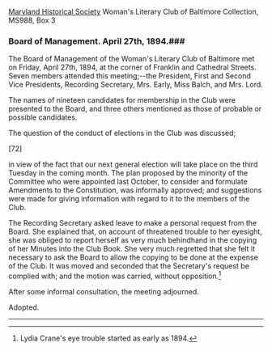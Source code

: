 [Maryland Historical Society](http://mdhs.org/) Woman's Literary Club of Baltimore Collection, MS988, Box 3

### Board of Management. April 27th, 1894.### 

The Board of Management of the Woman's Literary Club of Baltimore met on Friday, April 27th, 1894, at the corner of Franklin and Cathedral Streets. Seven members attended this meeting;--the President, First and Second Vice Presidents, Recording Secretary, Mrs. Early, Miss Balch, and Mrs. Lord.

The names of nineteen candidates for membership in the Club were presented to the Board, and three others mentioned as those of probable or possible candidates.

The question of the conduct of elections in the Club was discussed;

[72]

in view of the fact that our next general election will take place on the third Tuesday in the coming month. The plan proposed by the minority of the Committee who were appointed last October, to consider and formulate Amendments to the Constitution, was informally approved; and suggestions were made for giving information with regard to it to the members of the Club.

The Recording Secretary asked leave to make a personal request from the Board. She explained that, on account of threatened trouble to her eyesight, she was obliged to report herself as very much behindhand in the copying of her Minutes into the Club Book. She very much regretted that she felt it necessary to ask the Board to allow the copying to be done at the expense of the Club. It was moved and seconded that the Secretary's request be complied with; and the motion was carried, without opposition.[^eyes]
[^eyes]: Lydia Crane's eye trouble started as early as 1894.

After some informal consultation, the meeting adjourned.

Adopted.
<hr>